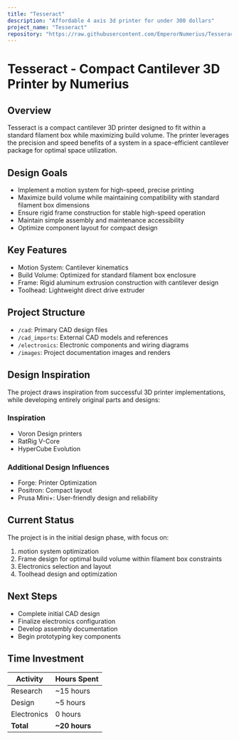 ```yaml
---
title: "Tesseract"
description: "Affordable 4 axis 3d printer for under 300 dollars"
project_name: "Tesseract"
repository: "https://raw.githubusercontent.com/EmperorNumerius/Tesseract/refs/heads/main/design.md"
---
```

# Tesseract - Compact Cantilever 3D Printer by Numerius

## Overview
Tesseract is a compact cantilever 3D printer designed to fit within a standard filament box while maximizing build volume. The printer leverages the precision and speed benefits of a  system in a space-efficient cantilever package for optimal space utilization.

## Design Goals
- Implement a motion system for high-speed, precise printing
- Maximize build volume while maintaining compatibility with standard filament box dimensions
- Ensure rigid frame construction for stable high-speed operation
- Maintain simple assembly and maintenance accessibility
- Optimize component layout for compact design

## Key Features
- Motion System: Cantilever kinematics
- Build Volume: Optimized for standard filament box enclosure
- Frame: Rigid aluminum extrusion construction with cantilever design
- Toolhead: Lightweight direct drive extruder

## Project Structure
- `/cad`: Primary CAD design files
- `/cad_imports`: External CAD models and references
- `/electronics`: Electronic components and wiring diagrams
- `/images`: Project documentation images and renders

## Design Inspiration
The project draws inspiration from successful 3D printer implementations, while developing entirely original parts and designs:

###  Inspiration
- Voron Design printers
- RatRig V-Core
- HyperCube Evolution

### Additional Design Influences
- Forge: Printer Optimization
- Positron: Compact layout
- Prusa Mini+: User-friendly design and reliability

## Current Status
The project is in the initial design phase, with focus on:
1.  motion system optimization
2. Frame design for optimal build volume within filament box constraints
3. Electronics selection and layout
4. Toolhead design and optimization

## Next Steps
- Complete initial CAD design
- Finalize electronics configuration
- Develop assembly documentation
- Begin prototyping key components

## Time Investment
| Activity | Hours Spent |
|---------|------------|
| Research | ~15 hours |
| Design | ~5 hours |
| Electronics | 0 hours |
| **Total** | **~20 hours** |

